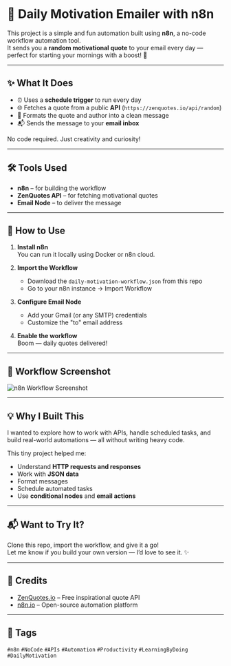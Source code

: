 # 🧠 Daily Motivation Emailer with n8n

This project is a simple and fun automation built using **n8n**, a no-code workflow automation tool.  
It sends you a **random motivational quote** to your email every day — perfect for starting your mornings with a boost! 🚀

---

## ✨ What It Does

- ⏰ Uses a **schedule trigger** to run every day
- 🌐 Fetches a quote from a public **API** (`https://zenquotes.io/api/random`)
- 🧹 Formats the quote and author into a clean message
- 📬 Sends the message to your **email inbox**

No code required. Just creativity and curiosity!

---

## 🛠️ Tools Used

- **n8n** – for building the workflow
- **ZenQuotes API** – for fetching motivational quotes
- **Email Node** – to deliver the message

---

## 🚀 How to Use

1. **Install n8n**  
   You can run it locally using Docker or n8n cloud.

2. **Import the Workflow**  
   - Download the `daily-motivation-workflow.json` from this repo
   - Go to your n8n instance → Import Workflow

3. **Configure Email Node**  
   - Add your Gmail (or any SMTP) credentials
   - Customize the "to" email address

4. **Enable the workflow**  
   Boom — daily quotes delivered!

---

## 📸 Workflow Screenshot

![n8n Workflow Screenshot](![n8n_workflow](https://github.com/user-attachments/assets/6c0bbf21-45f0-442a-86a2-729e2eee37c1)
)

---

## 💡 Why I Built This

I wanted to explore how to work with APIs, handle scheduled tasks, and build real-world automations — all without writing heavy code.

This tiny project helped me:
- Understand **HTTP requests and responses**
- Work with **JSON data**
- Format messages
- Schedule automated tasks
- Use **conditional nodes** and **email actions**

---

## 📬 Want to Try It?

Clone this repo, import the workflow, and give it a go!  
Let me know if you build your own version — I’d love to see it. ✨

---

## 🔗 Credits

- [ZenQuotes.io](https://zenquotes.io) – Free inspirational quote API
- [n8n.io](https://n8n.io) – Open-source automation platform

---

## 🔖 Tags

`#n8n` `#NoCode` `#APIs` `#Automation` `#Productivity` `#LearningByDoing` `#DailyMotivation`
